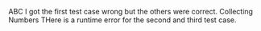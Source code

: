 ABC
I got the first test case wrong but the others were correct.
Collecting Numbers
THere is a runtime error for the second and third test case.

